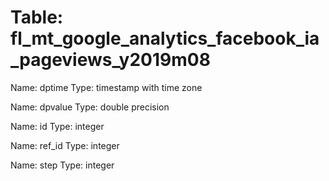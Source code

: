 Table: fl_mt_google_analytics_facebook_ia_pageviews_y2019m08
============================================================

Name: dptime
Type: timestamp with time zone

Name: dpvalue
Type: double precision

Name: id
Type: integer

Name: ref_id
Type: integer

Name: step
Type: integer

